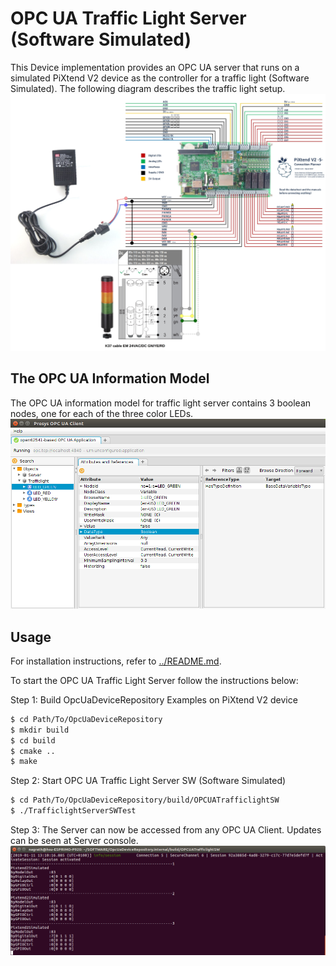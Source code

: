 # OPC UA Traffic Light Server (Software Simulated)

This Device implementation provides an OPC UA server that runs on a simulated PiXtend V2 device as the controller for a traffic light (Software Simulated). The following diagram describes the traffic light setup.
![Alt text](OPCUATrafficlight.jpg?raw=true "OPC UA Trafficlight Setup")

## The OPC UA Information Model

The OPC UA information model for traffic light server contains 3 boolean nodes, one for each of the three color LEDs.
![Alt text](TrafficlightServerSW.png?raw=true "Traffic Light Server Information Model (Software Simulated)")
## Usage

For installation instructions, refer to [../README.md](../README.md).

To start the OPC UA Traffic Light Server follow the instructions below:

Step 1: Build OpcUaDeviceRepository Examples on PiXtend V2 device<br />
```sh
$ cd Path/To/OpcUaDeviceRepository
$ mkdir build
$ cd build
$ cmake ..
$ make
```
Step 2: Start OPC UA Traffic Light Server SW (Software Simulated)<br />
```sh
$ cd Path/To/OpcUaDeviceRepository/build/OPCUATrafficlightSW
$ ./TrafficlightServerSWTest
```

Step 3: The Server can now be accessed from any OPC UA Client. Updates can be seen at Server console. 
![Alt text](TrafficlightSWOUT.png?raw=true "Traffic Light Server Console")
